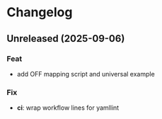 # Changelog

## Unreleased (2025-09-06)

### Feat

- add OFF mapping script and universal example

### Fix

- **ci**: wrap workflow lines for yamllint
